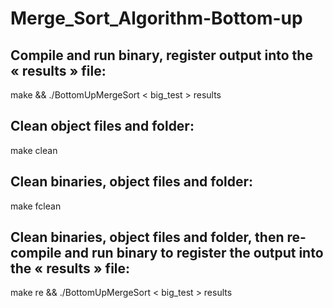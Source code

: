# Merge_Sort_Algorithm-Bottom-up

## Compile and run binary, register output into the « results » file:
make && ./BottomUpMergeSort < big_test > results

## Clean object files and folder:
make clean

## Clean binaries, object files and folder:
make fclean

## Clean binaries, object files and folder, then re-compile and run binary to register the output into the « results » file:
make re && ./BottomUpMergeSort < big_test > results
